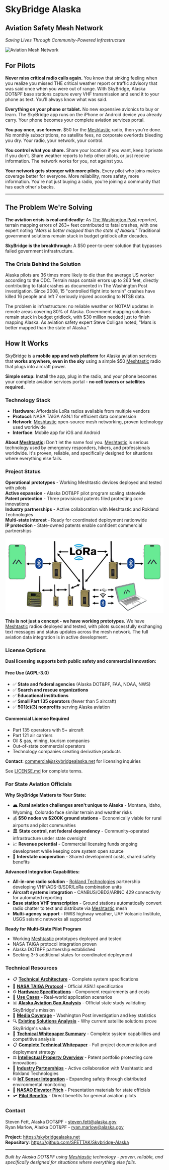 # SkyBridge Alaska
## Aviation Safety Mesh Network
*Saving Lives Through Community-Powered Infrastructure*

![Aviation Mesh Network](docs/SDR-Mesh-GeneralAviation.png)

## For Pilots

**Never miss critical radio calls again.** You know that sinking feeling when you realize you missed THE critical weather report or traffic advisory that was said once when you were out of range. With SkyBridge, Alaska DOT&PF base stations capture every VHF transmission and send it to your phone as text. You'll always know what was said.

**Everything on your phone or tablet.** No new expensive avionics to buy or learn. The SkyBridge app runs on the iPhone or Android device you already carry. Your phone becomes your complete aviation services portal.

**You pay once, use forever.** $50 for the [Meshtastic](https://meshtastic.org) radio, then you're done. No monthly subscriptions, no satellite fees, no corporate overlords bleeding you dry. Your radio, your network, your control.

**You control what you share.** Share your location if you want, keep it private if you don't. Share weather reports to help other pilots, or just receive information. The network works for you, not against you.

**Your network gets stronger with more pilots.** Every pilot who joins makes coverage better for everyone. More reliability, more safety, more information. You're not just buying a radio, you're joining a community that has each other's backs.

---

## The Problem We're Solving

**The aviation crisis is real and deadly:** As [The Washington Post](https://www.adn.com/aviation/article/alaska-s-outdated-maps-make-flying-peril-high-tech-fix-gaining-ground/2014/10/15/) reported, terrain mapping errors of 263+ feet contributed to fatal crashes, with one expert noting *"Mars is better mapped than the state of Alaska."* Traditional government solutions remain stuck in budget gridlock after decades.

**SkyBridge is the breakthrough:** A $50 peer-to-peer solution that bypasses failed government infrastructure.

### The Crisis Behind the Solution

Alaska pilots are 36 times more likely to die than the average US worker according to the CDC. Terrain maps contain errors up to 263 feet, directly contributing to fatal crashes as documented in The Washington Post investigation. Since 2008, 15 "controlled flight into terrain" crashes have killed 16 people and left 7 seriously injured according to NTSB data.

The problem is infrastructure: no reliable weather or NOTAM updates in remote areas covering 80% of Alaska. Government mapping solutions remain stuck in budget gridlock, with $30 million needed just to finish mapping Alaska. As aviation safety expert Steve Colligan noted, "Mars is better mapped than the state of Alaska."

## How It Works

SkyBridge is a **mobile app and web platform** for Alaska aviation services that **works anywhere, even in the sky** using a simple $50 [Meshtastic](https://meshtastic.org) radio that plugs into aircraft power.

**Simple setup:** Install the app, plug in the radio, and your phone becomes your complete aviation services portal - **no cell towers or satellites required.**

### Technology Stack
- **Hardware**: Affordable LoRa radios available from multiple vendors
- **Protocol**: NASA TAIGA ASN.1 for efficient data compression  
- **Network**: [Meshtastic](https://meshtastic.org) open-source mesh networking, proven technology used worldwide
- **Interface**: Mobile app for iOS and Android

**About [Meshtastic](https://meshtastic.org):** Don't let the name fool you. [Meshtastic](https://meshtastic.org) is serious technology used by emergency responders, hikers, and professionals worldwide. It's proven, reliable, and specifically designed for situations where everything else fails.

### Project Status

**Operational prototypes** - Working Meshtastic devices deployed and tested with pilots  
**Active expansion** - Alaska DOT&PF pilot program scaling statewide  
**Patent protection** - Three provisional patents filed protecting core innovations  
**Industry partnerships** - Active collaboration with Meshtastic and Rokland Technologies  
**Multi-state interest** - Ready for coordinated deployment nationwide  
**IP protection** - State-owned patents enable confident commercial partnerships  

![Network Topology](docs/network.jpg)

**This is not just a concept - we have working prototypes.** We have [Meshtastic](https://meshtastic.org) radios deployed and tested, with pilots successfully exchanging text messages and status updates across the mesh network. The full aviation data integration is in active development.

### License Options

**Dual licensing supports both public safety and commercial innovation:**

#### **Free Use (AGPL-3.0)**
- ✅ **State and federal agencies** (Alaska DOT&PF, FAA, NOAA, NWS)
- ✅ **Search and rescue organizations** 
- ✅ **Educational institutions**
- ✅ **Small Part 135 operators** (fewer than 5 aircraft)
- ✅ **501(c)(3) nonprofits** serving Alaska aviation

#### **Commercial License Required**
- Part 135 operators with 5+ aircraft
- Part 121 air carriers  
- Oil & gas, mining, tourism companies
- Out-of-state commercial operators
- Technology companies creating derivative products

**Contact**: [commercial@skybridgealaska.net](mailto:commercial@skybridgealaska.net) for licensing inquiries

See [LICENSE.md](LICENSE.md) for complete terms.


### For State Aviation Officials

**Why SkyBridge Matters to Your State:**
- 🏔️ **Rural aviation challenges aren't unique to Alaska** - Montana, Idaho, Wyoming, Colorado face similar terrain and weather risks
- 💰 **$50 nodes vs $200K ground stations** - Economically viable for rural airports and pilot communities  
- 🏛️ **State control, not federal dependency** - Community-operated infrastructure under state oversight
- 📈 **Revenue potential** - Commercial licensing funds ongoing development while keeping core system open source
- 🤝 **Interstate cooperation** - Shared development costs, shared safety benefits

**Advanced Integration Capabilities:**
- **All-in-one radio solution** - [Rokland Technologies](https://rokland.com) partnership developing VHF/ADS-B/SDR/LoRa combination units
- **Aircraft systems integration** - CANBUS/OBD2/ARINC 429 connectivity for automated reporting
- **Base station VHF transcription** - Ground stations automatically convert radio chatter to text and distribute via [Meshtastic](https://meshtastic.org) mesh
- **Multi-agency support** - RWIS highway weather, UAF Volcanic Institute, USGS seismic networks all supported

**Ready for Multi-State Pilot Program**
- Working [Meshtastic](https://meshtastic.org) prototypes deployed and tested
- NASA TAIGA protocol integration proven
- Alaska DOT&PF partnership established
- Seeking 3-5 additional states for coordinated deployment

### Technical Resources
- 📋 **[Technical Architecture](ARCHITECTURE.md)** - Complete system specifications
- 🔬 **[NASA TAIGA Protocol](https://aviationsystems.arc.nasa.gov/publications/2015/NASA-TM-2015-218427.pdf)** - Official ASN.1 specification
- ⚙️ **[Hardware Specifications](hardware/SPECIFICATIONS.md)** - Component requirements and costs
- 📱 **[Use Cases](USE_CASES.md)** - Real-world application scenarios
- 📊 **[Alaska Aviation Gap Analysis](docs/gap_analysis_official.md)** - Official state study validating SkyBridge's mission
- 📰 **[Media Coverage](docs/media_coverage.md)** - Washington Post investigation and key statistics
- 🔍 **[Existing Solutions Analysis](docs/existing_solutions_analysis.md)** - Why current satellite solutions prove SkyBridge's value
- 📄 **[Technical Whitepaper Summary](docs/technical_whitepaper_summary.md)** - Complete system capabilities and competitive analysis
- 📋 **[Complete Technical Whitepaper](docs/complete_technical_whitepaper.md)** - Full project documentation and deployment strategy
- ⚖️ **[Intellectual Property Overview](docs/intellectual_property_overview.md)** - Patent portfolio protecting core innovations
- 🤝 **[Industry Partnerships](docs/industry_partnerships.md)** - Active collaboration with Meshtastic and Rokland Technologies
- 🌐 **[IoT Sensor Integration](docs/iot_sensor_integration.md)** - Expanding safety through distributed environmental monitoring
- 🎯 **[NASAO Elevator Pitch](docs/elevator_pitch.md)** - Presentation materials for state officials
- 🛩️ **[Pilot Benefits](docs/pilot_benefits.md)** - Direct benefits for general aviation pilots

### Contact

Steven Fett, Alaska DOT&PF - [steven.fett@alaska.gov](mailto:steven.fett@alaska.gov)  
Ryan Marlow, Alaska DOT&PF - [ryan.marlow@alaska.gov](mailto:ryan.marlow@alaska.gov)

**Project**: https://skybridgealaska.net  
**Repository**: https://github.com/SFETTAK/Skybridge-Alaska

---

*Built by Alaska DOT&PF using [Meshtastic](https://meshtastic.org) technology - proven, reliable, and specifically designed for situations where everything else fails.*
